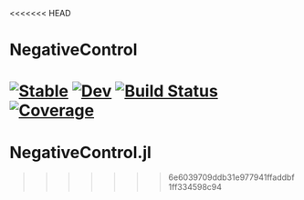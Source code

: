 <<<<<<< HEAD
# NegativeControl

[![Stable](https://img.shields.io/badge/docs-stable-blue.svg)](https://olivierlabayle.github.io/NegativeControl.jl/stable/)
[![Dev](https://img.shields.io/badge/docs-dev-blue.svg)](https://olivierlabayle.github.io/NegativeControl.jl/dev/)
[![Build Status](https://github.com/olivierlabayle/NegativeControl.jl/actions/workflows/CI.yml/badge.svg?branch=main)](https://github.com/olivierlabayle/NegativeControl.jl/actions/workflows/CI.yml?query=branch%3Amain)
[![Coverage](https://codecov.io/gh/olivierlabayle/NegativeControl.jl/branch/main/graph/badge.svg)](https://codecov.io/gh/olivierlabayle/NegativeControl.jl)
=======
# NegativeControl.jl
>>>>>>> 6e6039709ddb31e977941ffaddbf1ff334598c94
